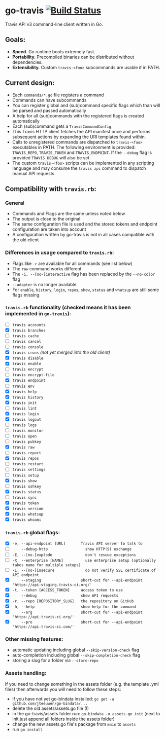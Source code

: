 # go-travis [![Build Status](https://travis-ci.org/HPI-BP2015H/go-travis.svg?branch=master)](https://travis-ci.org/HPI-BP2015H/go-travis)

Travis API v3 command-line client written in Go.

## Goals:

* **Speed.** Go runtime boots extremely fast.
* **Portability.** Precompiled binaries can be distributed without dependencies.
* **Extensibility.** Custom `travis-<foo>` subcommands are usable if in PATH.

## Current design:

* Each `commands/*.go` file registers a command
* Commands can have subcommands
* You can register global and (sub)command specific flags which than will be parsed and passed automatically
* A help for all (sub)commands with the registered flags is created automatically
* Each (sub)command gets a ```TravisCommandConfig```
* This Travis HTTP client fetches the API manifest once and performs subsequent actions by expanding the URI templates found within.
* Calls to unregistered commands are dispatched to `travis-<foo>` executables in PATH. The following environment is provided: `TRAVIS_REPO`, `TRAVIS_TOKEN` and `TRAVIS_ENDPOINT`. If the `--debug` flag is provided `TRAVIS_DEBUG` will also be set.
* The custom `travis-<foo>` scripts can be implemented in any scripting language  and may consume the `travis api` command to dispatch manual API requests.

## Compatibility with `travis.rb`:

### General
* Commands and Flags are the same unless noted below
* The output is close to the original
* The same configuration file is used and the stored tokens and endpoint configuration are taken into account
* A configuration written by go-travis is not in all cases compatible with the old client

### Differences in usage compared to `travis.rb`:

* Flags like `-r` are available for all commands (see list below)
* The `raw` command works different
* The `-i, --[no-]interactive` flag has been replaced by the `--no-color` flag
* `--adapter` is no longer available
* For `enable`, `history`, `login`,  `repos`, `show`, `status` and `whatsup` are still some flags missing

### `travis.rb` functionality (checked means it has been implemented in `go-travis`):

* [ ] `travis accounts`
* [x] `travis branches`
* [ ] `travis cache`
* [ ] `travis cancel`
* [ ] `travis console`
* [x] `travis crons` *(not yet merged into the old client)*
* [x] `travis disable`
* [x] `travis enable`
* [ ] `travis encrypt`
* [ ] `travis encrypt-file`
* [x] `travis endpoint`
* [ ] `travis env`
* [x] `travis help`
* [x] `travis history`
* [x] `travis init`
* [ ] `travis lint`
* [x] `travis login`
* [x] `travis logout`
* [ ] `travis logs`
* [ ] `travis monitor`
* [ ] `travis open`
* [ ] `travis pubkey`
* [x] `travis raw`
* [ ] `travis report`
* [x] `travis repos`
* [ ] `travis restart`
* [ ] `travis settings`
* [ ] `travis setup`
* [x] `travis show`
* [ ] `travis sshkey`
* [x] `travis status`
* [ ] `travis sync`
* [x] `travis token`
* [x] `travis version`
* [x] `travis whatsup`
* [x] `travis whoami`

### `travis.rb` global flags:

* [x] `-e, --api-endpoint [URL]       Travis API server to talk to`
* [ ] `    --debug-http                 show HTTP(S) exchange`
* [ ] `-E, --[no-]explode               don't rescue exceptions`
* [ ] `-X, --enterprise [NAME]          use enterprise setup (optionally takes name for multiple setups)`
* [ ] `-I, --[no-]insecure              do not verify SSL certificate of API endpoint`
* [x] `    --staging                  short-cut for --api-endpoint 'https://api-staging.travis-ci.org/'`
* [x] `-t, --token [ACCESS_TOKEN]     access token to use`
* [x] `    --debug                    show API requests`
* [x] `-r, --repo [REPOSITORY_SLUG]   the repository on GitHub`
* [x] ` h, --help                     show help for the command`
* [x] `    --org                      short-cut for --api-endpoint 'https://api.travis-ci.org/'`
* [x] `    --pro                      short-cut for --api-endpoint 'https://api.travis-ci.com/'`

### Other missing features:

* automatic updating including global `--skip-version-check` flag
* auto-completion including global `--skip-completion-check` flag
* storing a slug for a folder via `--store-repo`

### Assets handling:

If you need to change something in the assets folder (e.g. the template .yml files) then afterwards you will need to follow these steps:

* if you have not yet go-bindata installed: `go get -u github.com/jteeuwen/go-bindata/...`
* delete the old assets/assets.go file (!)
* in the go-travis/assets folder run: `go-bindata -o assets.go init` (next to init just append all folders inside the assets folder)
* change the new assets.go file's package from `main` to `assets`
* run `go install`
